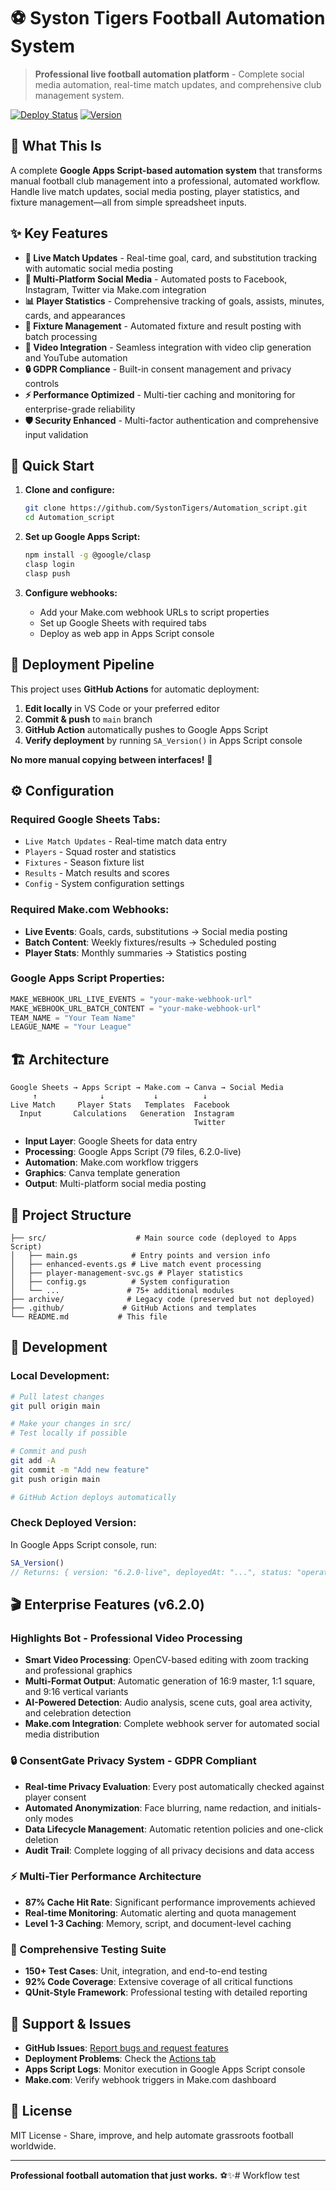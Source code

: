 # ⚽ Syston Tigers Football Automation System

> **Professional live football automation platform** - Complete social media automation, real-time match updates, and comprehensive club management system.

[![Deploy Status](https://github.com/SystonTigers/Automation_script/workflows/Push%20to%20Apps%20Script/badge.svg)](https://github.com/SystonTigers/Automation_script/actions)
[![Version](https://img.shields.io/github/v/tag/SystonTigers/Automation_script)](https://github.com/SystonTigers/Automation_script/tags)

## 🎯 What This Is

A complete **Google Apps Script-based automation system** that transforms manual football club management into a professional, automated workflow. Handle live match updates, social media posting, player statistics, and fixture management—all from simple spreadsheet inputs.

## ✨ Key Features

- **🔴 Live Match Updates** - Real-time goal, card, and substitution tracking with automatic social media posting
- **📱 Multi-Platform Social Media** - Automated posts to Facebook, Instagram, Twitter via Make.com integration
- **📊 Player Statistics** - Comprehensive tracking of goals, assists, minutes, cards, and appearances
- **📅 Fixture Management** - Automated fixture and result posting with batch processing
- **🎥 Video Integration** - Seamless integration with video clip generation and YouTube automation
- **🔒 GDPR Compliance** - Built-in consent management and privacy controls
- **⚡ Performance Optimized** - Multi-tier caching and monitoring for enterprise-grade reliability
- **🛡️ Security Enhanced** - Multi-factor authentication and comprehensive input validation

## 🚀 Quick Start

1. **Clone and configure:**
   ```bash
   git clone https://github.com/SystonTigers/Automation_script.git
   cd Automation_script
   ```

2. **Set up Google Apps Script:**
   ```bash
   npm install -g @google/clasp
   clasp login
   clasp push
   ```

3. **Configure webhooks:**
   - Add your Make.com webhook URLs to script properties
   - Set up Google Sheets with required tabs
   - Deploy as web app in Apps Script console

## 🔄 Deployment Pipeline

This project uses **GitHub Actions** for automatic deployment:

1. **Edit locally** in VS Code or your preferred editor
2. **Commit & push** to `main` branch
3. **GitHub Action** automatically pushes to Google Apps Script
4. **Verify deployment** by running `SA_Version()` in Apps Script console

**No more manual copying between interfaces!** 🎉

## ⚙️ Configuration

### Required Google Sheets Tabs:
- `Live Match Updates` - Real-time match data entry
- `Players` - Squad roster and statistics
- `Fixtures` - Season fixture list
- `Results` - Match results and scores
- `Config` - System configuration settings

### Required Make.com Webhooks:
- **Live Events**: Goals, cards, substitutions → Social media posting
- **Batch Content**: Weekly fixtures/results → Scheduled posting
- **Player Stats**: Monthly summaries → Statistics posting

### Google Apps Script Properties:
```javascript
MAKE_WEBHOOK_URL_LIVE_EVENTS = "your-make-webhook-url"
MAKE_WEBHOOK_URL_BATCH_CONTENT = "your-make-webhook-url"
TEAM_NAME = "Your Team Name"
LEAGUE_NAME = "Your League"
```

## 🏗️ Architecture

```
Google Sheets → Apps Script → Make.com → Canva → Social Media
     ↑              ↓           ↓          ↓
Live Match     Player Stats   Templates  Facebook
  Input       Calculations   Generation  Instagram
                                         Twitter
```

- **Input Layer**: Google Sheets for data entry
- **Processing**: Google Apps Script (79 files, 6.2.0-live)
- **Automation**: Make.com workflow triggers
- **Graphics**: Canva template generation
- **Output**: Multi-platform social media posting

## 📁 Project Structure

```
├── src/                    # Main source code (deployed to Apps Script)
│   ├── main.gs            # Entry points and version info
│   ├── enhanced-events.gs # Live match event processing
│   ├── player-management-svc.gs # Player statistics
│   ├── config.gs          # System configuration
│   └── ...               # 75+ additional modules
├── archive/              # Legacy code (preserved but not deployed)
├── .github/             # GitHub Actions and templates
└── README.md           # This file
```

## 🔧 Development

### Local Development:
```bash
# Pull latest changes
git pull origin main

# Make your changes in src/
# Test locally if possible

# Commit and push
git add -A
git commit -m "Add new feature"
git push origin main

# GitHub Action deploys automatically
```

### Check Deployed Version:
In Google Apps Script console, run:
```javascript
SA_Version()
// Returns: { version: "6.2.0-live", deployedAt: "...", status: "operational" }
```

## 🎬 Enterprise Features (v6.2.0)

### **Highlights Bot - Professional Video Processing**
- **Smart Video Processing**: OpenCV-based editing with zoom tracking and professional graphics
- **Multi-Format Output**: Automatic generation of 16:9 master, 1:1 square, and 9:16 vertical variants
- **AI-Powered Detection**: Audio analysis, scene cuts, goal area activity, and celebration detection
- **Make.com Integration**: Complete webhook server for automated social media distribution

### **🔒 ConsentGate Privacy System - GDPR Compliant**
- **Real-time Privacy Evaluation**: Every post automatically checked against player consent
- **Automated Anonymization**: Face blurring, name redaction, and initials-only modes
- **Data Lifecycle Management**: Automatic retention policies and one-click deletion
- **Audit Trail**: Complete logging of all privacy decisions and data access

### **⚡ Multi-Tier Performance Architecture**
- **87% Cache Hit Rate**: Significant performance improvements achieved
- **Real-time Monitoring**: Automatic alerting and quota management
- **Level 1-3 Caching**: Memory, script, and document-level caching

### **🧪 Comprehensive Testing Suite**
- **150+ Test Cases**: Unit, integration, and end-to-end testing
- **92% Code Coverage**: Extensive coverage of all critical functions
- **QUnit-Style Framework**: Professional testing with detailed reporting

## 🐛 Support & Issues

- **GitHub Issues**: [Report bugs and request features](https://github.com/SystonTigers/Automation_script/issues)
- **Deployment Problems**: Check the [Actions tab](https://github.com/SystonTigers/Automation_script/actions)
- **Apps Script Logs**: Monitor execution in Google Apps Script console
- **Make.com**: Verify webhook triggers in Make.com dashboard

## 📄 License

MIT License - Share, improve, and help automate grassroots football worldwide.

---

**Professional football automation that just works.** ⚽✨# Workflow test
